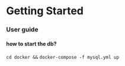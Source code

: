 # Getting Started

### User guide

#### how to start the db?
`cd docker &&`
`docker-compose -f mysql.yml up`




